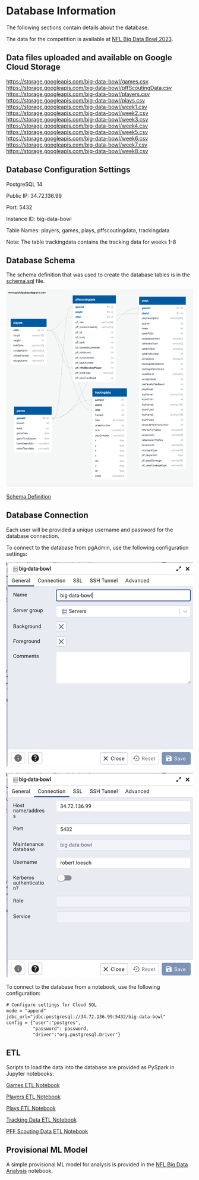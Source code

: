 # Database Information

The following sections contain details about the database.

The data for the competition is available at [NFL Big Data Bowl 2023](https://www.kaggle.com/competitions/nfl-big-data-bowl-2023/data).

## Data files uploaded and available on Google Cloud Storage

https://storage.googleapis.com/big-data-bowl/games.csv
https://storage.googleapis.com/big-data-bowl/pffScoutingData.csv
https://storage.googleapis.com/big-data-bowl/players.csv
https://storage.googleapis.com/big-data-bowl/plays.csv
https://storage.googleapis.com/big-data-bowl/week1.csv
https://storage.googleapis.com/big-data-bowl/week2.csv
https://storage.googleapis.com/big-data-bowl/week3.csv
https://storage.googleapis.com/big-data-bowl/week4.csv
https://storage.googleapis.com/big-data-bowl/week5.csv
https://storage.googleapis.com/big-data-bowl/week6.csv
https://storage.googleapis.com/big-data-bowl/week7.csv
https://storage.googleapis.com/big-data-bowl/week8.csv


## Database Configuration Settings
PostgreSQL 14

Public IP: 34.72.136.99

Port: 5432

Instance ID: big-data-bowl

Table Names: players, games, plays, pffscoutingdata, trackingdata

Note: The table trackingdata contains the tracking data for weeks 1-8


## Database Schema

The schema definition that was used to create the database tables is in the [schema.sql](./schema.sql) file.

![Schema](./images/schema.png)

[Schema Definition](./schema.rtf)


## Database Connection

Each user will be provided a unique username and password for the database connection.

To connect to the database from pgAdmin, use the following configuration settings:

![Postgres Setup General](./images/db_general_config.png)

![Postgres Setup Connection](./images/db_connection_config.png)


To connect to the database from a notebook, use the following configuration:

```
# Configure settings for Cloud SQL
mode = "append"
jdbc_url="jdbc:postgresql://34.72.136.99:5432/big-data-bowl"
config = {"user":"postgres", 
          "password": password, 
          "driver":"org.postgresql.Driver"}
```

## ETL

Scripts to load the data into the database are provided as PySpark in Jupyter notebooks:

[Games ETL Notebook](games_etl_gcs_cloudsql.ipynb)

[Players ETL Notebook](players_etl_gcs_cloudsql.ipynb)

[Plays ETL Notebook](plays_etl_gcs_cloudsql.ipynb)

[Tracking Data ETL Notebook](trackingData_etl_gcs_cloudsql.ipynb)

[PFF Scouting Data ETL Notebook](pffScoutingData_etl_gcs_cloudsql.ipynb)


## Provisional ML Model

A simple provisional ML model for analysis is provided in the [NFL Big Data Analysis](nfl_big_data_analysis.ipynb) notebook.